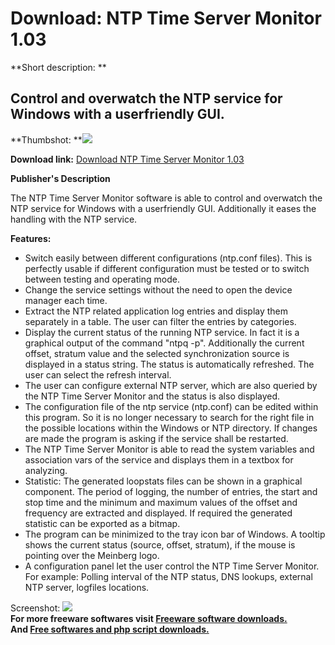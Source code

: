 # Download: NTP Time Server Monitor 1.03

**Short description: **

## Control and overwatch the NTP service for Windows with a userfriendly GUI.

  
**Thumbshot: **![](http://www.freewarefiles.com/screenshot/npttimeservermonitor_md.gif)   
  
**Download link:** [Download NTP Time Server Monitor 1.03](http://freesoftwares.boysofts.com/NTP-Time-Server-Monitor_program_25519.html)  
  

**Publisher's Description**  
  

The NTP Time Server Monitor software is able to control and overwatch the NTP
service for Windows with a userfriendly GUI. Additionally it eases the
handling with the NTP service.

**Features:**

  * Switch easily between different configurations (ntp.conf files). This is perfectly usable if different configuration must be tested or to switch between testing and operating mode. 
  * Change the service settings without the need to open the device manager each time. 
  * Extract the NTP related application log entries and display them separately in a table. The user can filter the entries by categories. 
  * Display the current status of the running NTP service. In fact it is a graphical output of the command "ntpq -p". Additionally the current offset, stratum value and the selected synchronization source is displayed in a status string. The status is automatically refreshed. The user can select the refresh interval. 
  * The user can configure external NTP server, which are also queried by the NTP Time Server Monitor and the status is also displayed. 
  * The configuration file of the ntp service (ntp.conf) can be edited within this program. So it is no longer necessary to search for the right file in the possible locations within the Windows or NTP directory. If changes are made the program is asking if the service shall be restarted. 
  * The NTP Time Server Monitor is able to read the system variables and association vars of the service and displays them in a textbox for analyzing. 
  * Statistic: The generated loopstats files can be shown in a graphical component. The period of logging, the number of entries, the start and stop time and the minimum and maximum values of the offset and frequency are extracted and displayed. If required the generated statistic can be exported as a bitmap. 
  * The program can be minimized to the tray icon bar of Windows. A tooltip shows the current status (source, offset, stratum), if the mouse is pointing over the Meinberg logo. 
  * A configuration panel let the user control the NTP Time Server Monitor. For example: Polling interval of the NTP status, DNS lookups, external NTP server, logfiles locations. 

  
  
Screenshot:
![](http://www.freewarefiles.com/screenshot/npttimeservermonitor.gif)  
**For more freeware softwares visit [Freeware software downloads.](http://freesoftwares.boysofts.com/)**   
**And [Free softwares and php script downloads.](http://www.boysofts.com/)**

